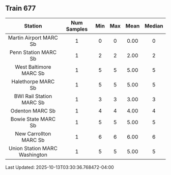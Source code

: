 ## Train 677

| Station | Num Samples | Min | Max | Mean | Median |
| :-----: | :---------: | :-: | :-: | :--: | :----: |
| Martin Airport MARC Sb | 1 | 0 | 0 | 0.00 | 0 |
| Penn Station MARC Sb | 1 | 2 | 2 | 2.00 | 2 |
| West Baltimore MARC Sb | 1 | 5 | 5 | 5.00 | 5 |
| Halethorpe MARC Sb | 1 | 5 | 5 | 5.00 | 5 |
| BWI Rail Station MARC Sb | 1 | 3 | 3 | 3.00 | 3 |
| Odenton MARC Sb | 1 | 4 | 4 | 4.00 | 4 |
| Bowie State MARC Sb | 1 | 5 | 5 | 5.00 | 5 |
| New Carrollton MARC Sb | 1 | 6 | 6 | 6.00 | 6 |
| Union Station MARC Washington | 1 | 5 | 5 | 5.00 | 5 |


Last Updated: 2025-10-13T03:30:36.768472-04:00